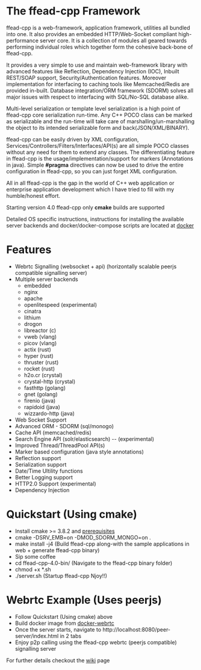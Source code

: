 # The ffead-cpp Framework

ffead-cpp is a web-framework, application framework, utilities all bundled into one. 
It also provides an embedded HTTP/Web-Socket compliant high-performance server core. 
It is a collection of modules all geared towards performing individual roles which together form the cohesive back-bone of ffead-cpp.

It provides a very simple to use and maintain web-framework library with advanced features like Reflection, Dependency Injection (IOC),
Inbuilt REST/SOAP support, Security/Authentication features. Moreover implementation for interfacing to caching tools like 
Memcached/Redis are provided in-built. 
Database integration/ORM framework (SDORM) solves all major issues with respect to interfacing with SQL/No-SQL database alike.

Multi-level serialization or template level serialization is a high point of ffead-cpp core serialization run-time. Any C++ POCO class
can be marked as serializable and the run-time will take care of marshalling/un-marshalling the object to its intended serializable form
and back(JSON/XML/BINARY).

ffead-cpp can be easily driven by XML configuration, Services/Controllers/Filters/Interfaces/API(s) are all simple POCO classes without
any need for them to extend any classes. 
The differentiating feature in ffead-cpp is the usage/implementation/support for markers (Annotations in java). Simple **#pragma**
directives can now be used to drive the entire configuration in ffead-cpp, so you can just forget XML configuration.

All in all ffead-cpp is the gap in the world of C++ web application or enterprise application development which I have tried to fill
with my humble/honest effort.

Starting version 4.0 ffead-cpp only **cmake** builds are supported

Detailed OS specific instructions, instructions for installing the available server backends and docker/docker-compose scripts are located at [docker](https://github.com/sumeetchhetri/ffead-cpp/tree/master/docker)

Features
==========
- Webrtc Signalling (websocket + api) (horizontally scalable peerjs compatible signalling server)
- Multiple server backends
    - embedded
    - nginx
    - apache
    - openlitespeed (experimental)
    - cinatra
    - lithium
    - drogon
    - libreactor (c)
    - vweb (vlang)
    - picov (vlang)
    - actix (rust)
    - hyper (rust)
    - thruster (rust)
    - rocket (rust)
    - h2o.cr (crystal)
    - crystal-http (crystal)
    - fasthttp (golang)
    - gnet (golang)
    - firenio (java)
    - rapidoid (java)
    - wizzardo-http (java)
- Web Socket Support
- Advanced ORM - SDORM (sql/monogo)
- Cache API (memcached/redis)
- Search Engine API (solr/elasticsearch) -- (experimental)
- Improved Thread/ThreadPool API(s)
- Marker based configuration (java style annotations)
- Reflection support
- Serialization support
- Date/Time Ultility functions
- Better Logging support
- HTTP2.0 Support (experimental)
- Dependency Injection

Quickstart (Using cmake)
===========
- Install cmake >= 3.8.2 and [prerequisites](https://github.com/sumeetchhetri/ffead-cpp/wiki/Prerequisites)
- cmake -DSRV_EMB=on -DMOD_SDORM_MONGO=on .
- make install -j4 (Build ffead-cpp along-with the sample applications in web + generate ffead-cpp binary)
- Sip some coffee
- cd ffead-cpp-4.0-bin/ (Navigate to the ffead-cpp binary folder)
- chmod +x *.sh
- ./server.sh (Startup ffead-cpp Njoy!!)


Webrtc Example (Uses peerjs)
===========
- Follow Quickstart (Using cmake) above
- Build docker image from [docker-webrtc](https://github.com/sumeetchhetri/ffead-cpp/tree/master/docker/webrtc-peerjs)
- Once the server starts, navigate to http://localhost:8080/peer-server/index.html in 2 tabs
- Enjoy p2p calling using the ffead-cpp webrtc (peerjs compatible) signalling server

For further details checkout the [wiki](https://github.com/sumeetchhetri/ffead-cpp/wiki) page
